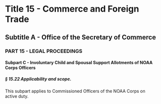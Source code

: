 
# Title 15 - Commerce and Foreign Trade
## Subtitle A - Office of the Secretary of Commerce
### PART 15 - LEGAL PROCEEDINGS
#### Subpart C - Involuntary Child and Spousal Support Allotments of NOAA Corps Officers
##### § 15.22 Applicability and scope.

This subpart applies to Commissioned Officers of the NOAA Corps on active duty.
